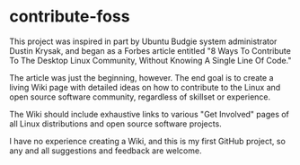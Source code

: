 # contribute-foss

This project was inspired in part by Ubuntu Budgie system administrator Dustin Krysak, and began as a Forbes article entitled "8 Ways To Contribute To The Desktop Linux Community, Without Knowing A Single Line Of Code."

The article was just the beginning, however. The end goal is to create a living Wiki page with detailed ideas on how to contribute to the Linux and open source software community, regardless of skillset or experience. 

The Wiki should include exhaustive links to various "Get Involved" pages of all Linux distributions and open source software projects. 

I have no experience creating a Wiki, and this is my first GitHub project, so any and all suggestions and feedback are welcome.  
